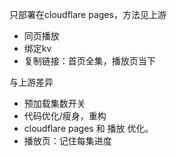 只部署在cloudflare pages，方法见上游

- 同页播放
- 绑定kv
- 复制链接：首页全集，播放页当下

与上游差异
- 预加载集数开关
- 代码优化/瘦身，重构
- cloudflare pages 和 播放 优化。
- 播放页：记住每集进度

